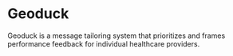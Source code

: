 # Geoduck

Geoduck is a message tailoring system that prioritizes and frames performance feedback for individual healthcare providers.
